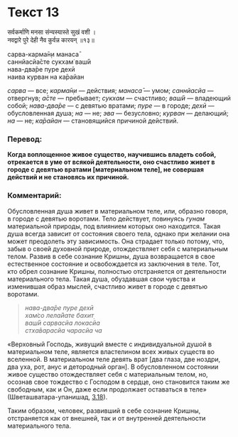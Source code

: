 # Текст 13

सर्वकर्माणि मनसा संन्यस्यास्ते सुखं वशी ।  
नवद्वारे पुरे देही नैव कुर्वन्न कारयन् ॥१३॥

сарва-карма̄н̣и манаса̄  
саннйасйа̄сте сукхам̇ ваш́ӣ  
нава-два̄ре пуре дехӣ  
наива курван на ка̄райан

_сарва_ — все; _карма̄н̣и_ — действия; _манаса̄_ — умом; _саннйасйа_ — отвергнув; _а̄сте_ — пребывает; _сукхам_ — счастливо; _ваш́ӣ_ — владеющий собой; _нава-два̄ре_ — с девятью вратами; _пуре_ — в городе; _дехӣ_ — обусловленная душа; _на_ — не; _эва_ — безусловно; _курван_ — делающий; _на_ — не; _ка̄райан_ — становящийся причиной действий.

### Перевод:

**Когда воплощенное живое существо, научившись владеть собой, отрекается в уме от всякой деятельности, оно счастливо живет в городе с девятью вратами [материальном теле], не совершая действий и не становясь их причиной.**

### Комментарий:

Обусловленная душа живет в материальном теле, или, образно говоря, в городе с девятью воротами. Тело действует, повинуясь _гунам_ материальной природы, под влиянием которых оно находится. Такая душа всегда зависит от состояния своего тела, однако при желании она может преодолеть эту зависимость. Она страдает только потому, что, забыв о своей духовной природе, отождествляет себя с материальным телом. Развив в себе сознание Кришны, душа возвращается в свое естественное состояние и освобождается из заключения в теле. Тот, кто обрел сознание Кришны, полностью отстраняется от деятельности материального тела. Такая душа, обуздавшая свои чувства и изменившая образ мыслей, счастливо живет в городе с девятью воротами.

> _нава-два̄ре пуре дехӣ  
> хам̇со лела̄йате бахит̣  
> ваш́ӣ сарвасйа локасйа  
> стха̄варасйа чарасйа ча_

«Верховный Господь, живущий вместе с индивидуальной душой в материальном теле, является властелином всех живых существ во вселенной. В материальном теле девять врат [два глаза, две ноздри, два уха, рот, анус и детородный орган]. В обусловленном состоянии живое существо отождествляет себя с материальным телом, но, осознав свое тождество с Господом в сердце, оно становится таким же свободным, как и Он, даже если продолжает оставаться в теле» (Шветашватара-упанишад, [3.18](#)).

Таким образом, человек, развивший в себе сознание Кришны, отстраняется как от внешней, так и от внутренней деятельности материального тела.